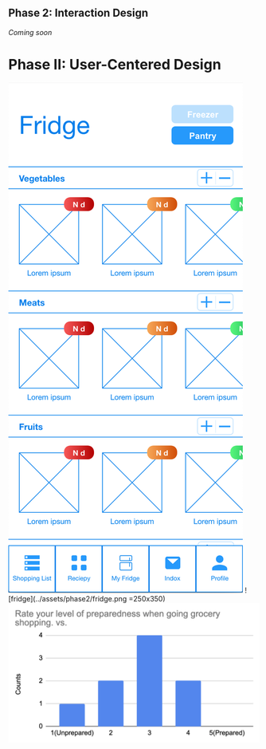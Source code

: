 ## Phase 2: Interaction Design

*Coming soon*

# Phase II: User-Centered Design

![fridge](../assets/phase2/fridge.png)
![fridge](../assets/phase2/fridge.png =250x350)
![alt text](../assets/q1.png "Question1 img")
